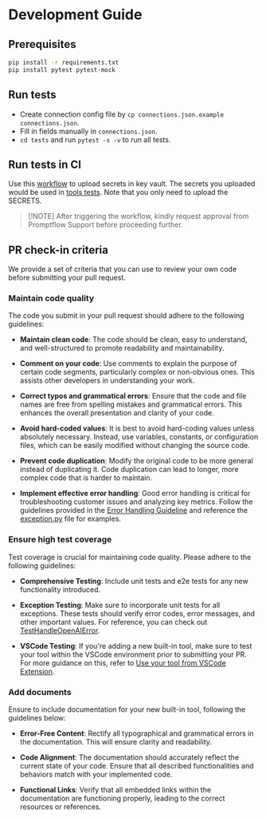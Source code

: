 # Development Guide

## Prerequisites

```bash
pip install -r requirements.txt
pip install pytest pytest-mock
```

## Run tests

- Create connection config file by `cp connections.json.example connections.json`.
- Fill in fields manually in `connections.json`.
- `cd tests` and run `pytest -s -v` to run all tests.

## Run tests in CI

Use this [workflow](https://github.com/microsoft/promptflow/actions/workflows/tools_secret_upload.yml) to upload secrets in key vault. The secrets you uploaded would be used in [tools tests](https://github.com/microsoft/promptflow/actions/workflows/tools_tests.yml). Note that you only need to upload the SECRETS.
  > [!NOTE] After triggering the workflow, kindly request approval from Promptflow Support before proceeding further.

## PR check-in criteria
We provide a set of criteria that you can use to review your own code before submitting your pull request.

### Maintain code quality
The code you submit in your pull request should adhere to the following guidelines:
- **Maintain clean code**: The code should be clean, easy to understand, and well-structured to promote readability and maintainability.

- **Comment on your code**: Use comments to explain the purpose of certain code segments, particularly complex or non-obvious ones. This assists other developers in understanding your work.

- **Correct typos and grammatical errors**: Ensure that the code and file names are free from spelling mistakes and grammatical errors. This enhances the overall presentation and clarity of your code.

- **Avoid hard-coded values**: It is best to avoid hard-coding values unless absolutely necessary. Instead, use variables, constants, or configuration files, which can be easily modified without changing the source code.

- **Prevent code duplication**: Modify the original code to be more general instead of duplicating it. Code duplication can lead to longer, more complex code that is harder to maintain.

- **Implement effective error handling**: Good error handling is critical for troubleshooting customer issues and analyzing key metrics. Follow the guidelines provided in the [Error Handling Guideline](https://msdata.visualstudio.com/Vienna/_git/PromptFlow?path=/docs/error_handling_guidance.md&_a=preview) and reference the [exception.py](https://github.com/microsoft/promptflow/blob/main/src/promptflow-tools/promptflow/tools/exception.py) file for examples.


### Ensure high test coverage
Test coverage is crucial for maintaining code quality. Please adhere to the following guidelines:

- **Comprehensive Testing**: Include unit tests and e2e tests for any new functionality introduced.

- **Exception Testing**: Make sure to incorporate unit tests for all exceptions. These tests should verify error codes, error messages, and other important values. For reference, you can check out [TestHandleOpenAIError](https://github.com/microsoft/promptflow/blob/main/src/promptflow-tools/tests/test_handle_openai_error.py).

- **VSCode Testing**: If you're adding a new built-in tool, make sure to test your tool within the VSCode environment prior to submitting your PR. For more guidance on this, refer to [Use your tool from VSCode Extension](https://github.com/microsoft/promptflow/blob/main/docs/how-to-guides/develop-a-tool/create-and-use-tool-package.md#use-your-tool-from-vscode-extension).


### Add documents
Ensure to include documentation for your new built-in tool, following the guidelines below:
- **Error-Free Content**: Rectify all typographical and grammatical errors in the documentation. This will ensure clarity and readability.

- **Code Alignment**: The documentation should accurately reflect the current state of your code. Ensure that all described functionalities and behaviors match with your implemented code.

- **Functional Links**: Verify that all embedded links within the documentation are functioning properly, leading to the correct resources or references.




